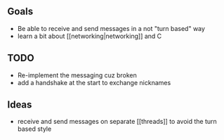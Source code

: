 ## Goals
- Be able to receive and send messages in a not "turn based" way
- learn a bit about [[networking|networking]] and C
## TODO
- Re-implement the messaging cuz broken
- add a handshake at the start to exchange nicknames
## Ideas
- receive and send messages on separate [[threads]] to avoid the turn based style